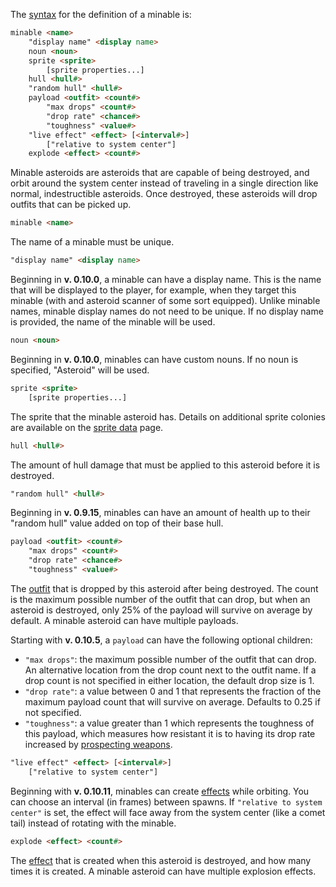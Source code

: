The [syntax](DataFormat#grammar-specifications) for the definition of a minable is:

```html
minable <name>
	"display name" <display name>
	noun <noun>
	sprite <sprite>
		[sprite properties...]
	hull <hull#>
	"random hull" <hull#>
	payload <outfit> <count#>
		"max drops" <count#>
		"drop rate" <chance#>
		"toughness" <value#>
	"live effect" <effect> [<interval#>]
		["relative to system center"]
	explode <effect> <count#>
```

Minable asteroids are asteroids that are capable of being destroyed, and orbit around the system center instead of traveling in a single direction like normal, indestructible asteroids. Once destroyed, these asteroids will drop outfits that can be picked up.

```html
minable <name>
```

The name of a minable must be unique.

```html
"display name" <display name>
```

Beginning in **v. 0.10.0**, a minable can have a display name. This is the name that will be displayed to the player, for example, when they target this minable (with and asteroid scanner of some sort equipped). Unlike minable names, minable display names do not need to be unique.
If no display name is provided, the name of the minable will be used.

```html
noun <noun>
```

Beginning in **v. 0.10.0**, minables can have custom nouns. If no noun is specified, "Asteroid" will be used.

```html
sprite <sprite>
	[sprite properties...]
```

The sprite that the minable asteroid has.
Details on additional sprite colonies are available on the [sprite data](SpriteData) page.

```html
hull <hull#>
```

The amount of hull damage that must be applied to this asteroid before it is destroyed.

```html
"random hull" <hull#>
```

Beginning in **v. 0.9.15**, minables can have an amount of health up to their "random hull" value added on top of their base hull.

```html
payload <outfit> <count#>
	"max drops" <count#>
	"drop rate" <chance#>
	"toughness" <value#>
```

The [outfit](CreatingOutfits) that is dropped by this asteroid after being destroyed. The count is the maximum possible number of the outfit that can drop, but when an asteroid is destroyed, only 25% of the payload will survive on average by default. A minable asteroid can have multiple payloads.

Starting with **v. 0.10.5**, a `payload` can have the following optional children:
* `"max drops"`: the maximum possible number of the outfit that can drop. An alternative location from the drop count next to the outfit name. If a drop count is not specified in either location, the default drop size is 1.
* `"drop rate"`: a value between 0 and 1 that represents the fraction of the maximum payload count that will survive on average. Defaults to 0.25 if not specified.
* `"toughness"`: a value greater than 1 which represents the toughness of this payload, which measures how resistant it is to having its drop rate increased by [prospecting weapons](https://github.com/endless-sky/endless-sky/wiki/CreatingOutfits#weapon-attributes).

```html
"live effect" <effect> [<interval#>]
	["relative to system center"]
```

Beginning with **v. 0.10.11**, minables can create [effects](CreatingEffects) while orbiting. You can choose an interval (in frames) between spawns. If `"relative to system center"` is set, the effect will face away from the system center (like a comet tail) instead of rotating with the minable.

```html
explode <effect> <count#>
```

The [effect](CreatingEffects) that is created when this asteroid is destroyed, and how many times it is created. A minable asteroid can have multiple explosion effects.
